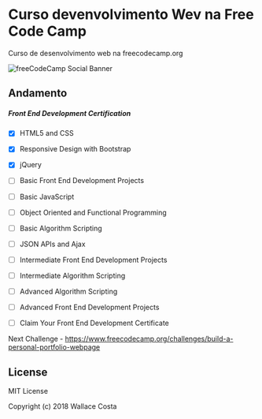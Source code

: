 # Curso devenvolvimento Wev na Free Code Camp
Curso de desenvolvimento web na freecodecamp.org

![freeCodeCamp Social Banner](https://s3.amazonaws.com/freecodecamp/wide-social-banner.png)

Andamento
---------

##### Front End Development Certification
- [x] HTML5 and CSS
- [x] Responsive Design with Bootstrap
- [x] jQuery
- [ ] Basic Front End Development Projects
- [ ] Basic JavaScript
- [ ] Object Oriented and Functional Programming
- [ ] Basic Algorithm Scripting
- [ ] JSON APIs and Ajax
- [ ] Intermediate Front End Development Projects
- [ ] Intermediate Algorithm Scripting
- [ ] Advanced Algorithm Scripting
- [ ] Advanced Front End Development Projects
- [ ] Claim Your Front End Development Certificate


Next Challenge - https://www.freecodecamp.org/challenges/build-a-personal-portfolio-webpage

License
-------

MIT License

Copyright (c) 2018 Wallace Costa

